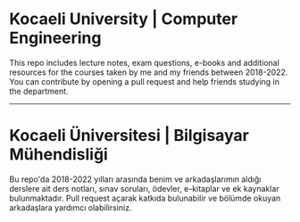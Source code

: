 # Kocaeli University | Computer Engineering

This repo includes lecture notes, exam questions, e-books and additional resources for the courses taken by me and my friends between 2018-2022. You can contribute by opening a pull request and help friends studying in the department.

------------------------------------------------------------------------------------------------------------------------------

# Kocaeli Üniversitesi | Bilgisayar Mühendisliği

Bu repo'da 2018-2022 yılları arasında benim ve arkadaşlarımın aldığı derslere ait ders notları, sınav soruları, ödevler, e-kitaplar ve ek kaynaklar bulunmaktadır. Pull request açarak katkıda bulunabilir ve bölümde okuyan arkadaşlara yardımcı olabilirsiniz.

